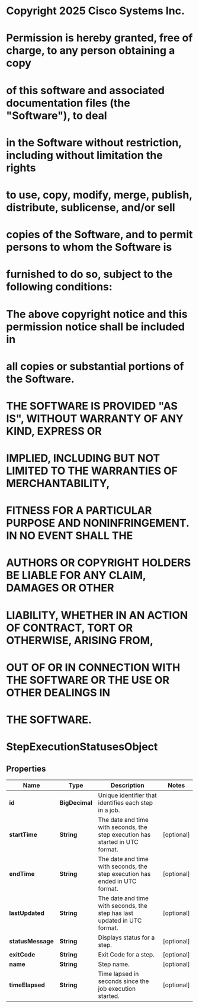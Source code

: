 <!--  Copyright 2025 Cisco Systems Inc.

Permission is hereby granted, free of charge, to any person obtaining a copy
of this software and associated documentation files (the "Software"), to deal
in the Software without restriction, including without limitation the rights
to use, copy, modify, merge, publish, distribute, sublicense, and/or sell
copies of the Software, and to permit persons to whom the Software is
furnished to do so, subject to the following conditions:

The above copyright notice and this permission notice shall be included in
all copies or substantial portions of the Software.

THE SOFTWARE IS PROVIDED "AS IS", WITHOUT WARRANTY OF ANY KIND, EXPRESS OR
IMPLIED, INCLUDING BUT NOT LIMITED TO THE WARRANTIES OF MERCHANTABILITY,
FITNESS FOR A PARTICULAR PURPOSE AND NONINFRINGEMENT. IN NO EVENT SHALL THE
AUTHORS OR COPYRIGHT HOLDERS BE LIABLE FOR ANY CLAIM, DAMAGES OR OTHER
LIABILITY, WHETHER IN AN ACTION OF CONTRACT, TORT OR OTHERWISE, ARISING FROM,
OUT OF OR IN CONNECTION WITH THE SOFTWARE OR THE USE OR OTHER DEALINGS IN
THE SOFTWARE.-->
# Copyright 2025 Cisco Systems Inc.
#
# Permission is hereby granted, free of charge, to any person obtaining a copy
# of this software and associated documentation files (the "Software"), to deal
# in the Software without restriction, including without limitation the rights
# to use, copy, modify, merge, publish, distribute, sublicense, and/or sell
# copies of the Software, and to permit persons to whom the Software is
# furnished to do so, subject to the following conditions:
#
# The above copyright notice and this permission notice shall be included in
# all copies or substantial portions of the Software.
#
# THE SOFTWARE IS PROVIDED "AS IS", WITHOUT WARRANTY OF ANY KIND, EXPRESS OR
# IMPLIED, INCLUDING BUT NOT LIMITED TO THE WARRANTIES OF MERCHANTABILITY,
# FITNESS FOR A PARTICULAR PURPOSE AND NONINFRINGEMENT. IN NO EVENT SHALL THE
# AUTHORS OR COPYRIGHT HOLDERS BE LIABLE FOR ANY CLAIM, DAMAGES OR OTHER
# LIABILITY, WHETHER IN AN ACTION OF CONTRACT, TORT OR OTHERWISE, ARISING FROM,
# OUT OF OR IN CONNECTION WITH THE SOFTWARE OR THE USE OR OTHER DEALINGS IN
# THE SOFTWARE.



# StepExecutionStatusesObject


## Properties

| Name | Type | Description | Notes |
|------------ | ------------- | ------------- | -------------|
|**id** | **BigDecimal** | Unique identifier that identifies each step in a job. |  |
|**startTime** | **String** | The date and time with seconds, the step execution has started in UTC format. |  [optional] |
|**endTime** | **String** | The date and time with seconds, the step execution has ended in UTC format. |  [optional] |
|**lastUpdated** | **String** | The date and time with seconds, the step has last updated in UTC format. |  [optional] |
|**statusMessage** | **String** | Displays status for a step. |  [optional] |
|**exitCode** | **String** | Exit Code for a step. |  [optional] |
|**name** | **String** | Step name. |  [optional] |
|**timeElapsed** | **String** | Time lapsed in seconds since the job execution started. |  [optional] |



